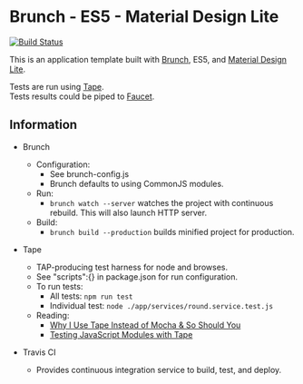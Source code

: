 # Brunch - ES5 - Material Design Lite 

[![Build Status](https://travis-ci.org/jdtibbs/template-brunch-es5-mdl.svg?branch=master)](https://travis-ci.org/jdtibbs/template-brunch-es5-mdl)

This is an application template built with [Brunch](http://brunch.io), ES5, and [Material Design Lite](http://www.getmdl.io).

Tests are run using [Tape](https://github.com/substack/tape).  
Tests results could be piped to [Faucet](https://github.com/substack/faucet).

## Information

* Brunch
    * Configuration: 
    	* See brunch-config.js
    	* Brunch defaults to using CommonJS modules.
	* Run:
		* `brunch watch --server` watches the project with continuous rebuild. This will also launch HTTP server.
	* Build:
    	* `brunch build --production` builds minified project for production.
    	
* Tape
	* TAP-producing test harness for node and browses.
	* See "scripts":{} in package.json for run configuration.
	* To run tests:
		* All tests: `npm run test`
		* Individual test: `node ./app/services/round.service.test.js`
	* Reading:
		* [Why I Use Tape Instead of Mocha & So Should You](https://medium.com/javascript-scene/why-i-use-tape-instead-of-mocha-so-should-you-6aa105d8eaf4#.71rnxb1c9)
		* [Testing JavaScript Modules with Tape](https://ponyfoo.com/articles/testing-javascript-modules-with-tape)

* Travis CI
	* Provides continuous integration service to build, test, and deploy.